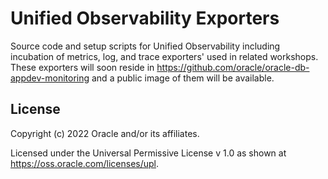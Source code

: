# Unified Observability Exporters

Source code and setup scripts for Unified Observability including incubation of metrics, log, and trace exporters' used in related workshops.
These exporters will soon reside in https://github.com/oracle/oracle-db-appdev-monitoring and a public image of them will be available.

## License

Copyright (c) 2022 Oracle and/or its affiliates.

Licensed under the Universal Permissive License v 1.0 as shown at <https://oss.oracle.com/licenses/upl>.

